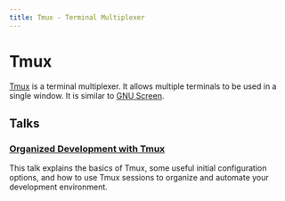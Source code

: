```yaml
---
title: Tmux - Terminal Multiplexer
---
```


# Tmux

[Tmux](https://tmux.github.io/) is a terminal multiplexer. It allows
multiple terminals to be used in a single window. It is similar to [GNU
Screen](https://www.gnu.org/software/screen/).

## Talks

### [Organized Development with Tmux](talks/chicago-pm-2018)

This talk explains the basics of Tmux, some useful initial configuration
options, and how to use Tmux sessions to organize and automate your
development environment.

